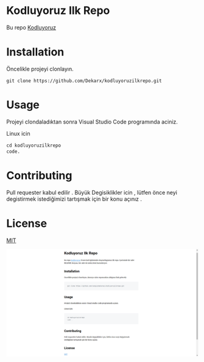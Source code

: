 # Kodluyoruz Ilk Repo

Bu repo [Kodluyoruz](https://www.kodluyoruz.org/)

# Installation

Öncelikle projeyi clonlayın.
```
git clone https://github.com/Dekarx/kodluyoruzilkrepo.git
```

# Usage

Projeyi clondaladıktan sonra Visual Studio Code programında aciniz.

Linux icin

```
cd kodluyoruzilkrepo
code.
```

# Contributing

Pull requester kabul edilir . Büyük Degisiklikler icin , lütfen önce neyi degistirmek istediğimizi tartışmak için bir konu açınız .

# License

[MIT](https://choosealicense.com/licenses/mit/)



![FOTO](https://raw.githubusercontent.com/Kodluyoruz/taskforce/main/git/odev1/figures/markdown.png)